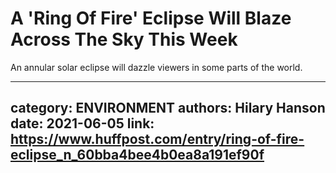 # A 'Ring Of Fire' Eclipse Will Blaze Across The Sky This Week

An annular solar eclipse will dazzle viewers in some parts of the world.

---
category: ENVIRONMENT
authors: Hilary Hanson
date: 2021-06-05
link: https://www.huffpost.com/entry/ring-of-fire-eclipse_n_60bba4bee4b0ea8a191ef90f
---
